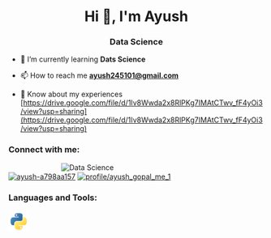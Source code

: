 <h1 align="center">Hi 👋, I'm Ayush</h1>
<h3 align="center">Data Science</h3>

- 🌱 I’m currently learning **Dats Science**

- 📫 How to reach me **ayush245101@gmail.com**

- 📄 Know about my experiences [https://drive.google.com/file/d/1Iv8Wwda2x8RlPKg7IMAtCTwv_fF4yOi3/view?usp=sharing](https://drive.google.com/file/d/1Iv8Wwda2x8RlPKg7IMAtCTwv_fF4yOi3/view?usp=sharing)

<h3 align="left">Connect with me:</h3>
<p align="left">
<img align="right"alt="Data Science"width="400"src="https://cdn.dribbble.com/users/72535/screenshots/2630779/data_visualization_by_jardson_almeida.gif">
<a href="https://linkedin.com/in/ayush-a798aa157" target="blank"><img align="center" src="https://raw.githubusercontent.com/rahuldkjain/github-profile-readme-generator/master/src/images/icons/Social/linked-in-alt.svg" alt="ayush-a798aa157" height="30" width="40" /></a>
<a href="https://www.hackerrank.com/profile/ayush_gopal_me_1" target="blank"><img align="center" src="https://raw.githubusercontent.com/rahuldkjain/github-profile-readme-generator/master/src/images/icons/Social/hackerrank.svg" alt="profile/ayush_gopal_me_1" height="30" width="40" /></a>
</p>

<h3 align="left">Languages and Tools:</h3>
<p align="left"> <a href="https://www.python.org" target="_blank" rel="noreferrer"> <img src="https://raw.githubusercontent.com/devicons/devicon/master/icons/python/python-original.svg" alt="python" width="40" height="40"/> </a> </p>
